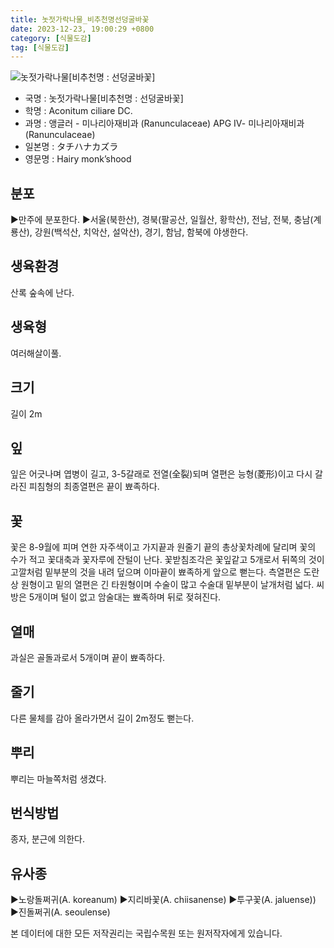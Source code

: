 ```yaml
---
title: 놋젓가락나물_비추천명선덩굴바꽃
date: 2023-12-23, 19:00:29 +0800
category: [식물도감]
tag: [식물도감]
---
```




![놋젓가락나물[비추천명 : 선덩굴바꽃]](http://www.nature.go.kr/fileUpload/plants/basic/Ranunculaceae/Aconitum/1626/1_th2.JPG)
- 국명 : 놋젓가락나물[비추천명 : 선덩굴바꽃]
- 학명 : Aconitum ciliare DC.
- 과명 : 앵글러 - 미나리아재비과 (Ranunculaceae) APG Ⅳ- 미나리아재비과 (Ranunculaceae)
- 일본명 : タチハナカズラ
- 영문명 : Hairy monk’shood


## 분포
▶만주에 분포한다.▶서울(북한산), 경북(팔공산, 일월산, 황학산), 전남, 전북, 충남(계룡산), 강원(백석산, 치악산, 설악산), 경기, 함남, 함북에 야생한다.
## 생육환경
산록 숲속에 난다.
## 생육형
여러해살이풀.
## 크기
길이 2m
## 잎
잎은 어긋나며 엽병이 길고, 3-5갈래로 전열(全裂)되며 열편은 능형(菱形)이고 다시 갈라진 피침형의 최종열편은 끝이 뾰족하다.
## 꽃
꽃은 8-9월에 피며 연한 자주색이고 가지끝과 원줄기 끝의 총상꽃차례에 달리며 꽃의 수가 적고 꽃대축과 꽃자루에 잔털이 난다. 꽃받침조각은 꽃잎같고 5개로서 뒤쪽의 것이 고깔처럼 밑부분의 것을 내려 덮으며 이마끝이 뾰족하게 앞으로 뻗는다. 측열편은 도란상 원형이고 밑의 열편은 긴 타원형이며 수술이 많고 수술대 밑부분이 날개처럼 넓다. 씨방은 5개이며 털이 없고 암술대는 뾰족하며 뒤로 젖혀진다.
## 열매
과실은 골돌과로서 5개이며 끝이 뾰족하다.
## 줄기
다른 물체를 감아 올라가면서 길이 2m정도 뻗는다.
## 뿌리
뿌리는 마늘쪽처럼 생겼다.
## 번식방법
종자, 분근에 의한다.
## 유사종
▶노랑돌쩌귀(A. koreanum) ▶지리바꽃(A. chiisanense) ▶투구꽃(A. jaluense)) ▶진돌쩌귀(A. seoulense)






본 데이터에 대한 모든 저작권리는 국립수목원 또는 원저작자에게 있습니다.
